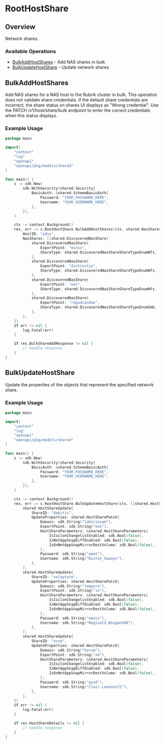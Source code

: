 # RootHostShare

## Overview

Network shares.

### Available Operations

* [BulkAddHostShares](#bulkaddhostshares) - Add NAS shares in bulk
* [BulkUpdateHostShare](#bulkupdatehostshare) - Update network shares

## BulkAddHostShares

Add NAS shares for a NAS host to the Rubrik cluster in bulk. This operation does not validate share credentials. If the default share credentials are incorrect, the share status on shares UI displays as "Wrong credential". Use the PATCH /v1/host/share/bulk endpoint to enter the correct credentials when this status displays.

### Example Usage

```go
package main

import(
	"context"
	"log"
	"openapi"
	"openapi/pkg/models/shared"
)

func main() {
    s := sdk.New(
        sdk.WithSecurity(shared.Security{
            BasicAuth: &shared.SchemeBasicAuth{
                Password: "YOUR_PASSWORD_HERE",
                Username: "YOUR_USERNAME_HERE",
            },
        }),
    )

    ctx := context.Background()
    res, err := s.RootHostShare.BulkAddHostShares(ctx, shared.NasSharesToAdd{
        HostID: "odio",
        NasShares: []shared.DiscoveredNasShare{
            shared.DiscoveredNasShare{
                ExportPoint: "minus",
                ShareType: shared.DiscoveredNasShareShareTypeEnumNfs,
            },
            shared.DiscoveredNasShare{
                ExportPoint: "distinctio",
                ShareType: shared.DiscoveredNasShareShareTypeEnumNfs,
            },
            shared.DiscoveredNasShare{
                ExportPoint: "eos",
                ShareType: shared.DiscoveredNasShareShareTypeEnumNfs,
            },
            shared.DiscoveredNasShare{
                ExportPoint: "repudiandae",
                ShareType: shared.DiscoveredNasShareShareTypeEnumSmb,
            },
        },
    })
    if err != nil {
        log.Fatal(err)
    }

    if res.BulkShareAddResponse != nil {
        // handle response
    }
}
```

## BulkUpdateHostShare

Update the properties of the objects that represent the specified network share.

### Example Usage

```go
package main

import(
	"context"
	"log"
	"openapi"
	"openapi/pkg/models/shared"
)

func main() {
    s := sdk.New(
        sdk.WithSecurity(shared.Security{
            BasicAuth: &shared.SchemeBasicAuth{
                Password: "YOUR_PASSWORD_HERE",
                Username: "YOUR_USERNAME_HERE",
            },
        }),
    )

    ctx := context.Background()
    res, err := s.RootHostShare.BulkUpdateHostShare(ctx, []shared.HostShareUpdate{
        shared.HostShareUpdate{
            ShareID: "debitis",
            UpdateProperties: shared.HostSharePatch{
                Domain: sdk.String("laboriosam"),
                ExportPoint: sdk.String("eos"),
                HostShareParameters: &shared.HostShareParameters{
                    IsIsilonChangelistEnabled: sdk.Bool(false),
                    IsNetAppSnapDiffEnabled: sdk.Bool(false),
                    IsOnNetAppSnapMirrorDestVolume: sdk.Bool(false),
                },
                Password: sdk.String("amet"),
                Username: sdk.String("Dustin_Sawayn"),
            },
        },
        shared.HostShareUpdate{
            ShareID: "voluptate",
            UpdateProperties: shared.HostSharePatch{
                Domain: sdk.String("tempore"),
                ExportPoint: sdk.String("in"),
                HostShareParameters: &shared.HostShareParameters{
                    IsIsilonChangelistEnabled: sdk.Bool(false),
                    IsNetAppSnapDiffEnabled: sdk.Bool(false),
                    IsOnNetAppSnapMirrorDestVolume: sdk.Bool(false),
                },
                Password: sdk.String("omnis"),
                Username: sdk.String("Reginald_Wiegand48"),
            },
        },
        shared.HostShareUpdate{
            ShareID: "esse",
            UpdateProperties: shared.HostSharePatch{
                Domain: sdk.String("harum"),
                ExportPoint: sdk.String("ad"),
                HostShareParameters: &shared.HostShareParameters{
                    IsIsilonChangelistEnabled: sdk.Bool(false),
                    IsNetAppSnapDiffEnabled: sdk.Bool(false),
                    IsOnNetAppSnapMirrorDestVolume: sdk.Bool(false),
                },
                Password: sdk.String("quod"),
                Username: sdk.String("Clair.Leannon72"),
            },
        },
    })
    if err != nil {
        log.Fatal(err)
    }

    if res.HostShareDetails != nil {
        // handle response
    }
}
```
